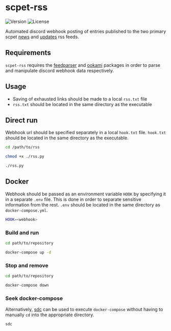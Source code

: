 # scpet-rss
![Version](https://img.shields.io/badge/version-v1.2-blue)
![License](https://img.shields.io/badge/license-GPLv3-orange)

Automated discord webhook posting of entries published to the two primary scpet [news](https://vss.scpet.si/vss/rss.php?sec=news) and [updates](https://vss.scpet.si/vss/rss.php?sec=obvestila) rss feeds.

## Requirements
`scpet-rss` requires the [feedparser](https://github.com/kurtmckee/feedparser) and [ookami](https://github.com/tainn/ookami) packages in order to parse and manipulate discord webhook data respectively.

## Usage
- Saving of exhausted links should be made to a local `rss.txt` file
- `rss.txt` should be located in the same directory as the executable

## Direct run
Webhook url should be specified separately in a local `hook.txt` file. `hook.txt` should be located in the same directory as the executable.

```sh
cd /path/to/rss

chmod +x ./rss.py

./rss.py
```

## Docker
Webhook should be passed as an environment variable `HOOK` by specifying it in a separate `.env` file. This is done in order to separate sensitive information from the rest. `.env` should be located in the same directory as `docker-compose.yml`.

```sh
HOOK=<webhook>
```

### Build and run
```sh
cd path/to/repository

docker-compose up -d
```

### Stop and remove
```sh
cd path/to/repository

docker-compose down
```

### Seek docker-compose
Alternatively, [sdc](https://github.com/tainn/sdc) can be used to execute `docker-compose` without having to manually `cd` into the appropriate directory.

```sh
sdc
```
